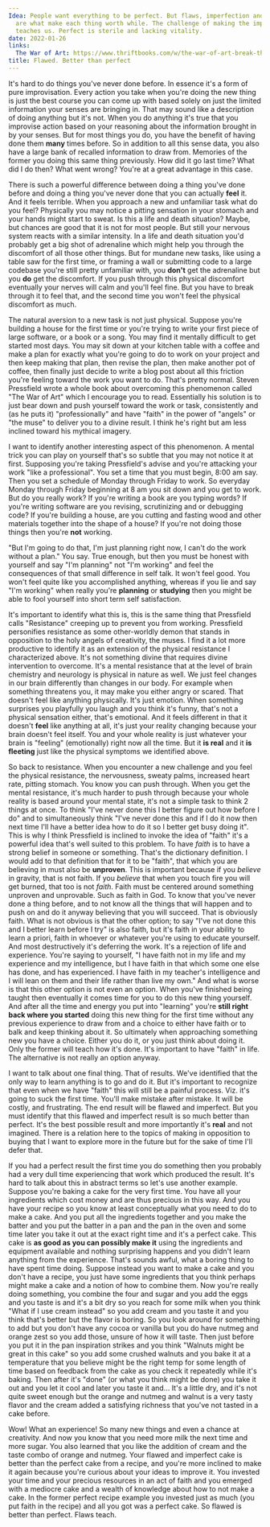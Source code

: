 ```yaml
---
Idea: People want everything to be perfect. But flaws, imperfection and challenges
  are what make each thing worth while. The challenge of making the imperfect is what
  teaches us. Perfect is sterile and lacking vitality.
date: 2022-01-26
links:
  The War of Art: https://www.thriftbooks.com/w/the-war-of-art-break-through-the-blocks-and-win-your-inner-creative-battles_steven-pressfield/247932/?resultid=40002596-7e88-4da1-b16f-254ee617818f#edition=6601327&idiq=3892298
title: Flawed. Better than perfect
---
```






It's hard to do things you've never done before. In essence it's a form of pure improvisation.
Every action you take when you're doing the new thing is just the best course you can come up with based solely on just
the limited information your senses are bringing in. That may sound like a description of doing anything but it's not.
When you do anything it's true that you improvise action based on your reasoning about the information brought in by
your senses. But for most things you do, you have the benefit of having done them **many** times before.
So in addition to all this sense data, you also have a large bank of recalled information to draw from.
Memories of the former you doing this same thing previously. How did it go last time? What did I do then? What went
wrong? You're at a great advantage in this case.

There is such a powerful difference between doing a thing you've done before and doing a thing you've never done that
you can actually **feel** it. And it feels terrible.  When you approach a new and unfamiliar task what do you feel?
Physically you may notice a pitting sensation in your stomach and your hands might start to sweat. Is this a life and
death situation? Maybe, but chances are good that it is not for most people. But still your nervous system reacts with a
similar intensity.  In a life and death situation you'd probably get a big shot of adrenaline which might help you
through the discomfort of all those other things. But for mundane new tasks, like using a table saw for the first time,
or framing a wall or submitting code to a large codebase you're still pretty unfamiliar with, you **don't** get the
adrenaline but you **do** get the discomfort. If you push through this physical discomfort eventually your nerves will
calm and you'll feel fine. But you have to break through it to feel that, and the second time you won't feel the
physical discomfort as much.

The natural aversion to a new task is not just physical. Suppose you're building a house for the first time or you're
trying to write your first piece of large software, or a book or a song. You may find it mentally difficult to get
started most days. You may sit down at your kitchen table with a coffee and make a plan for exactly what you're going to
do to work on your project and then keep making that plan, then revise the plan, then make another pot of coffee, then
finally just decide to write a blog post about all this friction you're feeling toward the work you want to do.  That's
pretty normal. Steven Pressfield wrote a whole book about overcoming this phenomenon called "The War of Art" which I
encourage you to read.  Essentially his solution is to just bear down and push yourself toward the work or task,
consistently and (as he puts it) "professionally" and have "faith" in the power of "angels" or "the muse" to deliver you
to a divine result.  I think he's right but am less inclined toward his mythical imagery.

I want to identify another interesting aspect of this phenomenon. A mental trick you can play on yourself that's so
subtle that you may not notice it at first. Supposing you're taking Pressfield's advise and you're attacking your work
"like a professional". You set a time that you must begin, 8:00 am say. Then you set a schedule of Monday through Friday
to work. So everyday Monday through Friday beginning at 8 am you sit down and you get to work. But do you really work?
If you're writing a book are you typing words? If you're writing software are you revising, scrutinizing and or
debugging code? If you're building a house, are you cutting and fasting wood and other materials together into the shape
of a house? If you're not doing those things then you're **not** working.

"But I'm going to do that, I'm just planning right now, I can't do the work without a plan." You say. True enough, but
then you must be honest with yourself and say "I'm planning" not "I'm working" and feel the consequences of that small
difference in self talk. It won't feel good. You won't feel quite like you accomplished anything, whereas if you lie and
say "I'm working" when really you're **planning** or **studying** then you might be able to fool yourself into short
term self satisfaction.

It's important to identify what this is, this is the same thing that Pressfield calls "Resistance" creeping up to
prevent you from working. Pressfield personifies resistance as some other-worldly demon that stands in opposition to the
holy angels of creativity, the muses. I find it a lot more productive to identify it as an extension of the physical
resistance I characterized above. It's not something divine that requires divine intervention to overcome. It's
a mental resistance that at the level of brain chemistry and neurology is physical in nature as well.  We just feel
changes in our brain differently than changes in our body. For example when something threatens you, it may make you
either angry or scared. That doesn't feel like anything physically. It's just emotion. When something surprises you
playfully you laugh and you think it's funny, that's not a physical sensation either, that's emotional. And it feels
different in that it doesn't **feel** like anything at all, it's just your reality changing because your brain doesn't
feel itself. You and your whole reality is just whatever your brain is "feeling" (emotionally) right now all the time.
But it **is real** and it **is fleeting** just like the physical symptoms we identified above.

So back to resistance. When you encounter a new challenge and you feel the physical resistance, the nervousness, sweaty
palms, increased heart rate, pitting stomach. You know you can push through. When you get the mental resistance, it's
much harder to push through because your whole reality is based around your mental state, it's not a simple task to
think 2 things at once. To think "I've never done this I better figure out how before I do" and to simultaneously think
"I've never done this and if I do it now then next time I'll have a better idea how to do it so I better get busy doing
it". This is why I think Pressfield is inclined to invoke the idea of "faith" it's a powerful idea that's well suited to
this problem. To have *faith* is to have a strong belief in someone or something. That's the dictionary definition. I
would add to that definition that for it to be "faith", that which you are believing in must also be **unproven**. This
is important because if you *believe* in gravity, that is not faith. If you *believe* that when you touch fire you will
get burned, that too is not *faith*. Faith must be centered around something unproven and unprovable. Such as faith in
God. To know that you've never done a thing before, and to not know all the things that will happen and to push on and
do it anyway believing that you will succeed. That is obviously faith.  What is not obvious is that the other option; to
say "I've not done this and I better learn before I try" is also faith, but it's faith in your ability to learn a
priori, faith in whoever or whatever you're using to educate yourself.  And most destructively it's deferring the work.
It's a rejection of life and experience. You're saying to yourself, "I have faith not in my life and my experience and
my intelligence, but I have faith in that which some one else has done, and has experienced. I have faith in my
teacher's intelligence and I will lean on them and their life rather than live my own." And what is worse is that this
other option is not even an option. When you've finished being taught then eventually it comes time for you to do this
new thing yourself. And after all the time and energy you put into "learning" you're **still right back where you
started** doing this new thing for the first time without any previous experience to draw from and a choice to either
have faith or to balk and keep thinking about it.  So ultimately when approaching something new you have a choice.
Either you do it, or you just think about doing it. Only the former will teach how it's done.  It's important to have
"faith" in life.  The alternative is not really an option anyway.

I want to talk about one final thing. That of results. We've identified that the only way to learn anything is to go
and do it. But it's important to recognize that even when we have "faith" this will still be a painful process.
Viz. it's going to suck the first time. You'll make mistake after mistake. It will be costly, and frustrating.
The end result will be flawed and imperfect. But you must identify that this flawed and imperfect result is so much
better than perfect. It's the best possible result and more importantly it's **real** and not imagined.
There is a relation here to the topics of making in opposition to buying that I want to explore more in the future but
for the sake of time I'll defer that.

If you had a perfect result the first time you do something then you probably had a very dull time experiencing that
work which produced the result. It's hard to talk about this in abstract terms so let's use another example.  Suppose
you're baking a cake for the very first time.  You have all your ingredients which cost money and are thus precious in
this way. And you have your recipe so you know at least conceptually what you need to do to make a cake. And you put all
the ingredients together and you make the batter and you put the batter in a pan and the pan in the oven and some time
later you take it out at the exact right time and it's a perfect cake. This cake is **as good as you can possibly make
it** using the ingredients and equipment available and nothing surprising happens and you didn't learn anything from the
experience. That's sounds awful, what a boring thing to have spent time doing. Suppose instead you want to make a cake
and you don't have a recipe, you just have some ingredients that you think perhaps might make a cake and a notion of how
to combine them. Now you're really doing something, you combine the four and sugar and you add the eggs and you taste is
and it's a bit dry so you reach for some milk when you think "What if I use cream instead" so you add cream and you
taste it and you think that's better but the flavor is boring. So you look around for something to add but you don't
have any cocoa or vanilla but you do have nutmeg and orange zest so you add those, unsure of how it will taste. Then
just before you put it in the pan inspiration strikes and you think "Walnuts might be great in this cake" so you add
some crushed walnuts and you bake it at a temperature that you believe might be the right temp for some length of time
based on feedback from the cake as you check it repeatedly while it's baking. Then after it's "done" (or what you think
might be done) you take it out and you let it cool and later you taste it and... It's a little dry, and it's not quite
sweet enough but the orange and nutmeg and walnut is a very tasty flavor and the cream added a satisfying richness that
you've not tasted in a cake before.

Wow! What an experience! So many new things and even a chance at creativity. And now you know that you need more milk
the next time and more sugar. You also learned that you like the addition of cream and the taste combo of orange and
nutmeg. Your flawed and imperfect cake is better than the perfect cake from a recipe, and you're more inclined to make
it again because you're curious about your ideas to improve it. You invested your time and your precious resources in an
act of faith and you emerged with a mediocre cake and a wealth of knowledge about how to not make a cake.  In the former
perfect recipe example you invested just as much (you put faith in the recipe) and all you got was a perfect cake.
So flawed is better than perfect. Flaws teach.

